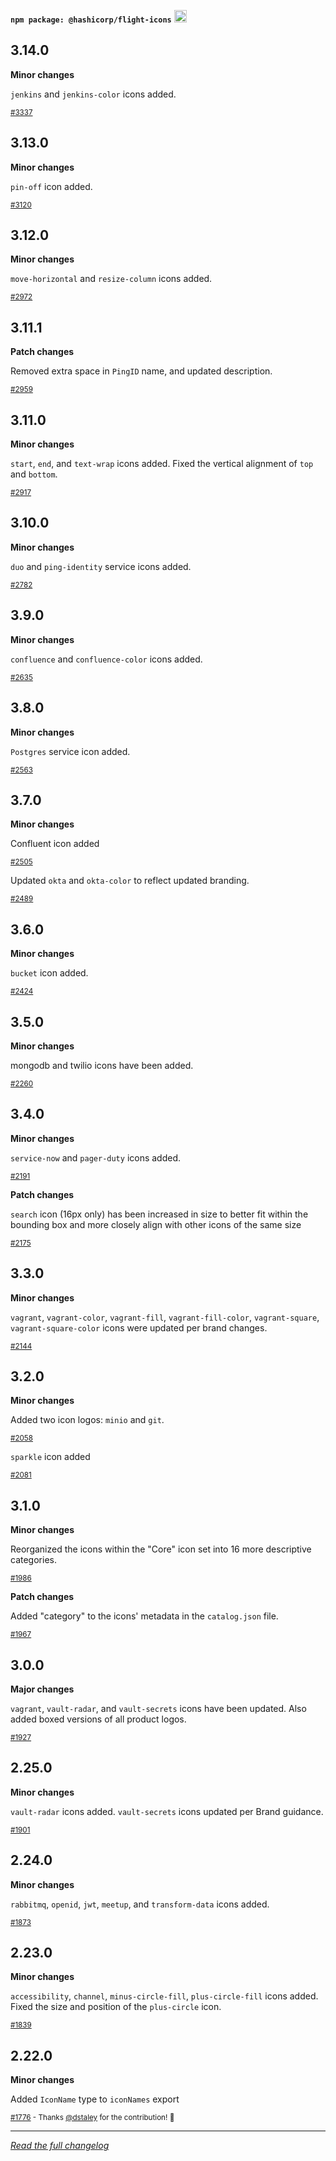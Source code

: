 <!--
 Copyright (c) HashiCorp, Inc.
 SPDX-License-Identifier: MPL-2.0
-->

<!-- THIS IS AN AUTOGENERATED FILE. DO NOT EDIT THIS FILE DIRECTLY. -->

<p class="doc-whats-new-changelog-npm-info">
  <strong><code>npm package: @hashicorp/flight-icons</code></strong>
  <a href="https://badge.fury.io/js/%40hashicorp%2Fflight-icons">
    <img src="https://badge.fury.io/js/%40hashicorp%2Fflight-icons.svg" alt="npm version" height="20">
  </a>
</p>

## 3.14.0

**Minor changes**

`jenkins` and `jenkins-color` icons added.

<small class="doc-whats-new-changelog-metadata">[#3337](https://github.com/hashicorp/design-system/pull/3337)</small>

<div class="doc-whats-new-changelog-separator"></div>

## 3.13.0

**Minor changes**

`pin-off` icon added.

<small class="doc-whats-new-changelog-metadata">[#3120](https://github.com/hashicorp/design-system/pull/3120)</small>

<div class="doc-whats-new-changelog-separator"></div>

## 3.12.0

**Minor changes**

`move-horizontal` and `resize-column` icons added.

<small class="doc-whats-new-changelog-metadata">[#2972](https://github.com/hashicorp/design-system/pull/2972)</small>

<div class="doc-whats-new-changelog-separator"></div>

## 3.11.1

**Patch changes**

Removed extra space in `PingID` name, and updated description.

<small class="doc-whats-new-changelog-metadata">[#2959](https://github.com/hashicorp/design-system/pull/2959)</small>

<div class="doc-whats-new-changelog-separator"></div>

## 3.11.0

**Minor changes**

`start`, `end`, and `text-wrap` icons added. Fixed the vertical alignment of `top` and `bottom`.

<small class="doc-whats-new-changelog-metadata">[#2917](https://github.com/hashicorp/design-system/pull/2917)</small>

<div class="doc-whats-new-changelog-separator"></div>

## 3.10.0

**Minor changes**

`duo` and `ping-identity` service icons added.

<small class="doc-whats-new-changelog-metadata">[#2782](https://github.com/hashicorp/design-system/pull/2782)</small>

<div class="doc-whats-new-changelog-separator"></div>

## 3.9.0

**Minor changes**

`confluence` and `confluence-color` icons added.

<small class="doc-whats-new-changelog-metadata">[#2635](https://github.com/hashicorp/design-system/pull/2635)</small>

<div class="doc-whats-new-changelog-separator"></div>

## 3.8.0

**Minor changes**

`Postgres` service icon added.

<small class="doc-whats-new-changelog-metadata">[#2563](https://github.com/hashicorp/design-system/pull/2563)</small>

<div class="doc-whats-new-changelog-separator"></div>

## 3.7.0

**Minor changes**

Confluent icon added

<small class="doc-whats-new-changelog-metadata">[#2505](https://github.com/hashicorp/design-system/pull/2505)</small>

<div class="doc-whats-new-changelog-separator"></div>

Updated `okta` and `okta-color` to reflect updated branding.

<small class="doc-whats-new-changelog-metadata">[#2489](https://github.com/hashicorp/design-system/pull/2489)</small>

<div class="doc-whats-new-changelog-separator"></div>

## 3.6.0

**Minor changes**

`bucket` icon added.

<small class="doc-whats-new-changelog-metadata">[#2424](https://github.com/hashicorp/design-system/pull/2424)</small>

<div class="doc-whats-new-changelog-separator"></div>

## 3.5.0

**Minor changes**

mongodb and twilio icons have been added.

<small class="doc-whats-new-changelog-metadata">[#2260](https://github.com/hashicorp/design-system/pull/2260)</small>

<div class="doc-whats-new-changelog-separator"></div>

## 3.4.0

**Minor changes**

`service-now` and `pager-duty` icons added.

<small class="doc-whats-new-changelog-metadata">[#2191](https://github.com/hashicorp/design-system/pull/2191)</small>

<div class="doc-whats-new-changelog-separator"></div>

**Patch changes**

`search` icon (16px only) has been increased in size to better fit within the bounding box and more closely align with other icons of the same size

<small class="doc-whats-new-changelog-metadata">[#2175](https://github.com/hashicorp/design-system/pull/2175)</small>

<div class="doc-whats-new-changelog-separator"></div>

## 3.3.0

**Minor changes**

`vagrant`, `vagrant-color`, `vagrant-fill`, `vagrant-fill-color`, `vagrant-square`, `vagrant-square-color` icons were updated per brand changes.

<small class="doc-whats-new-changelog-metadata">[#2144](https://github.com/hashicorp/design-system/pull/2144)</small>

<div class="doc-whats-new-changelog-separator"></div>

## 3.2.0

**Minor changes**

Added two icon logos: `minio` and `git`.

<small class="doc-whats-new-changelog-metadata">[#2058](https://github.com/hashicorp/design-system/pull/2058)</small>

<div class="doc-whats-new-changelog-separator"></div>

`sparkle` icon added

<small class="doc-whats-new-changelog-metadata">[#2081](https://github.com/hashicorp/design-system/pull/2081)</small>

<div class="doc-whats-new-changelog-separator"></div>

## 3.1.0

**Minor changes**

Reorganized the icons within the "Core" icon set into 16 more descriptive categories.

<small class="doc-whats-new-changelog-metadata">[#1986](https://github.com/hashicorp/design-system/pull/1986)</small>

<div class="doc-whats-new-changelog-separator"></div>

**Patch changes**

Added "category" to the icons' metadata in the `catalog.json` file.

<small class="doc-whats-new-changelog-metadata">[#1967](https://github.com/hashicorp/design-system/pull/1967)</small>

<div class="doc-whats-new-changelog-separator"></div>

## 3.0.0

**Major changes**

`vagrant`, `vault-radar`, and `vault-secrets` icons have been updated. Also added boxed versions of all product logos.

<small class="doc-whats-new-changelog-metadata">[#1927](https://github.com/hashicorp/design-system/pull/1927)</small>

<div class="doc-whats-new-changelog-separator"></div>

## 2.25.0

**Minor changes**

`vault-radar` icons added. `vault-secrets` icons updated per Brand guidance.

<small class="doc-whats-new-changelog-metadata">[#1901](https://github.com/hashicorp/design-system/pull/1901)</small>

<div class="doc-whats-new-changelog-separator"></div>

## 2.24.0

**Minor changes**

`rabbitmq`, `openid`, `jwt`, `meetup`, and `transform-data` icons added.

<small class="doc-whats-new-changelog-metadata">[#1873](https://github.com/hashicorp/design-system/pull/1873)</small>

<div class="doc-whats-new-changelog-separator"></div>

## 2.23.0

**Minor changes**

`accessibility`, `channel`, `minus-circle-fill`, `plus-circle-fill` icons added.
Fixed the size and position of the `plus-circle` icon.

<small class="doc-whats-new-changelog-metadata">[#1839](https://github.com/hashicorp/design-system/pull/1839)</small>

<div class="doc-whats-new-changelog-separator"></div>

## 2.22.0

**Minor changes**

Added `IconName` type to `iconNames` export

<small class="doc-whats-new-changelog-metadata">[#1776](https://github.com/hashicorp/design-system/pull/1776) - Thanks [@dstaley](https://github.com/dstaley) for the contribution! 🙏</small>

<div class="doc-whats-new-changelog-separator"></div>


---

_[Read the full changelog](https://github.com/hashicorp/design-system/blob/main/packages/flight-icons/CHANGELOG.md)_